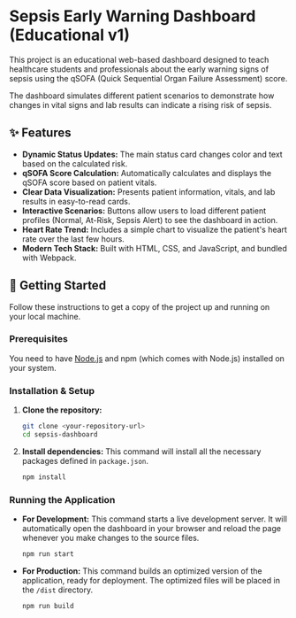 # Sepsis Early Warning Dashboard (Educational v1)

This project is an educational web-based dashboard designed to teach healthcare students and professionals about the early warning signs of sepsis using the qSOFA (Quick Sequential Organ Failure Assessment) score.

The dashboard simulates different patient scenarios to demonstrate how changes in vital signs and lab results can indicate a rising risk of sepsis.

## ✨ Features

- **Dynamic Status Updates:** The main status card changes color and text based on the calculated risk.
- **qSOFA Score Calculation:** Automatically calculates and displays the qSOFA score based on patient vitals.
- **Clear Data Visualization:** Presents patient information, vitals, and lab results in easy-to-read cards.
- **Interactive Scenarios:** Buttons allow users to load different patient profiles (Normal, At-Risk, Sepsis Alert) to see the dashboard in action.
- **Heart Rate Trend:** Includes a simple chart to visualize the patient's heart rate over the last few hours.
- **Modern Tech Stack:** Built with HTML, CSS, and JavaScript, and bundled with Webpack.

## 🚀 Getting Started

Follow these instructions to get a copy of the project up and running on your local machine.

### Prerequisites

You need to have [Node.js](https://nodejs.org/) and npm (which comes with Node.js) installed on your system.

### Installation & Setup

1.  **Clone the repository:**

    ```bash
    git clone <your-repository-url>
    cd sepsis-dashboard
    ```

2.  **Install dependencies:**
    This command will install all the necessary packages defined in `package.json`.
    ```bash
    npm install
    ```

### Running the Application

- **For Development:**
  This command starts a live development server. It will automatically open the dashboard in your browser and reload the page whenever you make changes to the source files.

  ```bash
  npm run start
  ```

- **For Production:**
  This command builds an optimized version of the application, ready for deployment. The optimized files will be placed in the `/dist` directory.
  ```bash
  npm run build
  ```
